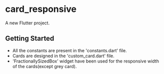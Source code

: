 # card_responsive

A new Flutter project.

## Getting Started

* All the constants are present in the 'constants.dart' file.
* Cards are designed in the 'custom_card.dart' file.
* 'FractionallySizedBox' widget have been used for the responsive width of the cards(except grey card).